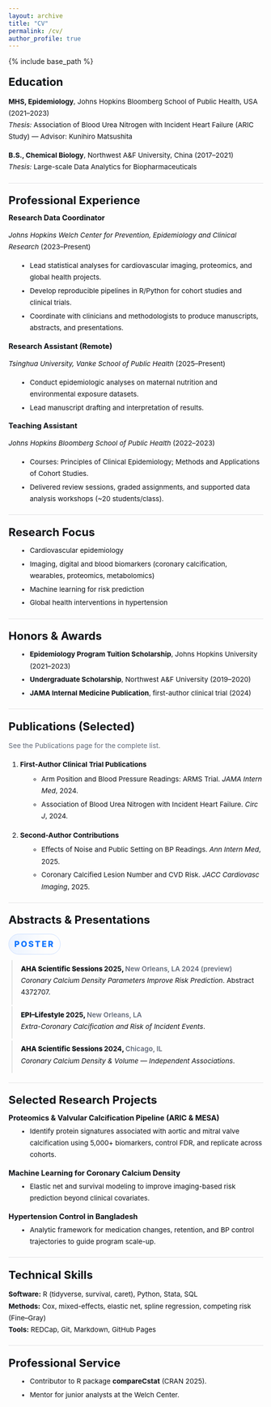 ```yaml
---
layout: archive
title: "CV"
permalink: /cv/
author_profile: true
---
```


{% include base_path %}

<!-- ===== CV PAGE (self-contained styles) ===== -->
<link rel="preconnect" href="https://fonts.gstatic.com" crossorigin>
<link href="https://fonts.googleapis.com/css2?family=Inter:wght@400;600;800&display=swap" rel="stylesheet">

<style>
.cv-page{
  --text:#0e1116;
  --muted:#616979;
  --line:rgba(14,17,22,.10);
  --accent:#0b72ff;
  --accent-2:#5b8cff;
  font-family:"Inter", system-ui, -apple-system, "Segoe UI", Roboto, Arial, sans-serif;
  color:var(--text);
  font-size:13.5px;
  line-height:1.72;
}

/* Section heading – biggest */
.cv-page h2{
  font-size:22px;
  line-height:1.28;
  margin:1.1rem 0 .7rem;
}

/* Subsection title */
.cv-page h3{
  font-size:14.5px;
  line-height:1.35;
  margin:.5rem 0 .35rem;
}

/* Blue kicker label (now larger than h3) */
.cv-page .kicker{
  display:inline-block;
  font-weight:800;
  font-size:16px;
  letter-spacing:.16em;
  text-transform:uppercase;
  color:var(--accent);
  background:linear-gradient(90deg, #eaf2ff, transparent 70%);
  padding:.40rem .65rem .32rem;
  border-radius:999px;
  border:1px solid #cfe0ff;
  margin:.15rem 0 .5rem;
}

/* Simple rows and lists */
.cv-page ul{ margin:.35rem 0 .9rem 1.2rem; }
.cv-page li{ margin:.22rem 0; }
.cv-page .muted{ color:var(--muted); }

/* Divider */
.cv-page .sep{ height:1px; background:var(--line); margin:1.2rem 0; }

/* Timeline list without dots (fix overlap) */
.cv-page .timeline{ list-style:none; margin:0; padding:0; }
.cv-page .timeline li{
  position:relative;
  border-left:2px solid var(--line);   /* keep vertical guide; remove if unwanted */
  margin-left:.4rem;
  padding:.35rem 0 .75rem 1rem;        /* left padding prevents title overlap */
}
.cv-page .timeline li::before{ display:none !important; } /* remove blue dot */

/* Meeting title line */
.cv-page .meeting{
  font-weight:800;
}
.cv-page .place,
.cv-page .year{
  color:var(--muted);
  font-weight:600;
}

/* Fine print */
.cv-page small{ color:var(--muted); }
</style>

<div class="cv-page">

<!-- =======================
     Education
======================= -->
<h2>Education</h2>

<p><strong>MHS, Epidemiology</strong>, Johns Hopkins Bloomberg School of Public Health, USA (2021–2023)<br>
<em>Thesis:</em> Association of Blood Urea Nitrogen with Incident Heart Failure (ARIC Study) — Advisor: Kunihiro Matsushita</p>

<p><strong>B.S., Chemical Biology</strong>, Northwest A&amp;F University, China (2017–2021)<br>
<em>Thesis:</em> Large-scale Data Analytics for Biopharmaceuticals</p>

<div class="sep"></div>

<!-- =======================
     Professional Experience
======================= -->
<h2>Professional Experience</h2>

<h3>Research Data Coordinator</h3>
<p><em>Johns Hopkins Welch Center for Prevention, Epidemiology and Clinical Research</em> (2023–Present)</p>
<ul>
  <li>Lead statistical analyses for cardiovascular imaging, proteomics, and global health projects.</li>
  <li>Develop reproducible pipelines in R/Python for cohort studies and clinical trials.</li>
  <li>Coordinate with clinicians and methodologists to produce manuscripts, abstracts, and presentations.</li>
</ul>

<h3>Research Assistant (Remote)</h3>
<p><em>Tsinghua University, Vanke School of Public Health</em> (2025–Present)</p>
<ul>
  <li>Conduct epidemiologic analyses on maternal nutrition and environmental exposure datasets.</li>
  <li>Lead manuscript drafting and interpretation of results.</li>
</ul>

<h3>Teaching Assistant</h3>
<p><em>Johns Hopkins Bloomberg School of Public Health</em> (2022–2023)</p>
<ul>
  <li>Courses: Principles of Clinical Epidemiology; Methods and Applications of Cohort Studies.</li>
  <li>Delivered review sessions, graded assignments, and supported data analysis workshops (~20 students/class).</li>
</ul>

<div class="sep"></div>

<!-- =======================
     Research Focus
======================= -->
<h2>Research Focus</h2>
<ul>
  <li>Cardiovascular epidemiology</li>
  <li>Imaging, digital and blood biomarkers (coronary calcification, wearables, proteomics, metabolomics)</li>
  <li>Machine learning for risk prediction</li>
  <li>Global health interventions in hypertension</li>
</ul>

<div class="sep"></div>

<!-- =======================
     Honors & Awards
======================= -->
<h2>Honors &amp; Awards</h2>
<ul>
  <li><strong>Epidemiology Program Tuition Scholarship</strong>, Johns Hopkins University (2021–2023)</li>
  <li><strong>Undergraduate Scholarship</strong>, Northwest A&amp;F University (2019–2020)</li>
  <li><strong>JAMA Internal Medicine Publication</strong>, first-author clinical trial (2024)</li>
</ul>

<div class="sep"></div>

<!-- =======================
     Publications (selected)
======================= -->
<h2>Publications (Selected)</h2>
<p class="muted">See the Publications page for the complete list.</p>

<ol>
  <li><strong>First-Author Clinical Trial Publications</strong>
    <ul>
      <li>Arm Position and Blood Pressure Readings: ARMS Trial. <em>JAMA Intern Med</em>, 2024.</li>
      <li>Association of Blood Urea Nitrogen with Incident Heart Failure. <em>Circ J</em>, 2024.</li>
    </ul>
  </li>
  <li><strong>Second-Author Contributions</strong>
    <ul>
      <li>Effects of Noise and Public Setting on BP Readings. <em>Ann Intern Med</em>, 2025.</li>
      <li>Coronary Calcified Lesion Number and CVD Risk. <em>JACC Cardiovasc Imaging</em>, 2025.</li>
    </ul>
  </li>
</ol>

<div class="sep"></div>

<!-- =======================
     Abstracts & Presentations
======================= -->
<h2>Abstracts &amp; Presentations</h2>

<!-- Blue label larger than item title; no dots overlapping titles -->
<div class="kicker">Poster</div>
<ul class="timeline">
  <li>
    <div class="meeting">AHA Scientific Sessions <strong>2025</strong>, <span class="place">New Orleans, LA</span> <span class="year">2024 (preview)</span></div>
    <em>Coronary Calcium Density Parameters Improve Risk Prediction</em>. Abstract 4372707.
  </li>
  <li>
    <div class="meeting">EPI–Lifestyle <strong>2025</strong>, <span class="place">New Orleans, LA</span></div>
    <em>Extra-Coronary Calcification and Risk of Incident Events</em>.
  </li>
  <li>
    <div class="meeting">AHA Scientific Sessions <strong>2024</strong>, <span class="place">Chicago, IL</span></div>
    <em>Coronary Calcium Density &amp; Volume — Independent Associations</em>.
  </li>
</ul>

<div class="sep"></div>

<!-- =======================
     Selected Research Projects
======================= -->
<h2>Selected Research Projects</h2>

<h3>Proteomics &amp; Valvular Calcification Pipeline (ARIC &amp; MESA)</h3>
<ul>
  <li>Identify protein signatures associated with aortic and mitral valve calcification using 5,000+ biomarkers, control FDR, and replicate across cohorts.</li>
</ul>

<h3>Machine Learning for Coronary Calcium Density</h3>
<ul>
  <li>Elastic net and survival modeling to improve imaging-based risk prediction beyond clinical covariates.</li>
</ul>

<h3>Hypertension Control in Bangladesh</h3>
<ul>
  <li>Analytic framework for medication changes, retention, and BP control trajectories to guide program scale-up.</li>
</ul>

<div class="sep"></div>

<!-- =======================
     Technical Skills
======================= -->
<h2>Technical Skills</h2>
<p><strong>Software:</strong> R (tidyverse, survival, caret), Python, Stata, SQL<br>
<strong>Methods:</strong> Cox, mixed-effects, elastic net, spline regression, competing risk (Fine–Gray)<br>
<strong>Tools:</strong> REDCap, Git, Markdown, GitHub Pages</p>

<div class="sep"></div>

<!-- =======================
     Professional Service
======================= -->
<h2>Professional Service</h2>
<ul>
  <li>Contributor to R package <strong>compareCstat</strong> (CRAN 2025).</li>
  <li>Mentor for junior analysts at the Welch Center.</li>
</ul>

</div>
